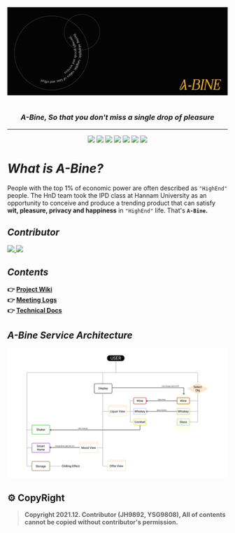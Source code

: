 <div>
  <img src="https://github.com/JH9892/A_bine/blob/main/docs/headerImg.png" align="center"></img>
</div><br/>

<h3 align="center"><i>A-Bine, So that you don't miss a single drop of pleasure</i></h3>

---  

<div align="center">
  <img src="https://img.shields.io/badge/ HTML5-E34F26?style=flat&logo=HTML5&logoColor=ffffff">
  <img src="https://img.shields.io/badge/ CSS3-1572B6?style=flat&logo=CSS3&logoColor=ffffff">
  <img src="https://img.shields.io/badge/ JavaScript ES7-F7DF1E?style=flat&logo=JavaScript&logoColor=ffffff">
  <img src="https://img.shields.io/badge/ Node v16.13.0-339933?style=flat&logo=Node.js&logoColor=ffffff">
  <img src="https://img.shields.io/badge/ Firebase v9.6.0-FF7139?style=flat&logo=Firebase&logoColor=FFCA28">
  <img src="https://img.shields.io/badge/ Wifi D1 R1-00979D?style=flat&logo=Arduino&logoColor=ffffff">
  <img src="https://img.shields.io/badge/ Raspberry Pi 4-A22846?style=flat&logo=Raspberry Pi&logoColor=ffffff">
</div>

# *What is A-Bine?*
  People with the top 1% of economic power are often described as `"HighEnd"` people. The HnD team took the IPD class at Hannam University as an opportunity to conceive and produce a trending product that can satisfy **wit, pleasure, privacy and happiness** in `"HighEnd"` life. That's **`A-Bine`.**


## *Contributor*
<a href="https://github.com/JH9892">
      <img src=https://img.shields.io/badge/HnD:FE_Developer-JH9892-ff4529?style=flatsquare&labelColor=fc9228 />
</a>
<a href="https://github.com/YSG9808" align="center">
      <img src=https://img.shields.io/badge/HnD:Embedded_Developer-YSG9808-c857ff?style=flatsquare&labelColor=000278 />
</a>

## *Contents*
**👉 [Project Wiki](https://hunspace.notion.site/A-Bine-a4fa152edd3645afb18cb5e019446d34)**  
**👉 [Meeting Logs](https://hunspace.notion.site/Meeting-Log-6cd20d1714ff4a7bb36ccf3c087bd464)**  
**👉 [Technical Docs](https://hunspace.notion.site/Dev-Story-9f43764f02d04ecd9b1dd9d9f3c94cee)**  

## *A-Bine Service Architecture*
![service Architecture](https://github.com/JH9892/A_bine/blob/main/ref/Service%20Architecture/Prototype%20Architecture.png)  

## **⚙ CopyRight**
>**Copyright 2021.12. Contributor (JH9892, YSG9808), All of contents cannot be copied without contributor's permission.**
